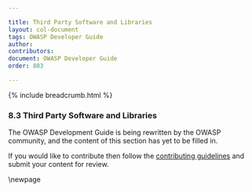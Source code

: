 ```yaml
---

title: Third Party Software and Libraries
layout: col-document
tags: OWASP Developer Guide
author:
contributors:
document: OWASP Developer Guide
order: 803

---
```


{% include breadcrumb.html %}

### 8.3 Third Party Software and Libraries

The OWASP Development Guide is being rewritten by the OWASP community,
and the content of this section has yet to be filled in.

If you would like to contribute then follow the [contributing guidelines][contribute]
and submit your content for review.

[contribute]: https://github.com/OWASP/www-project-developer-guide/blob/main/contributing.md

\newpage
